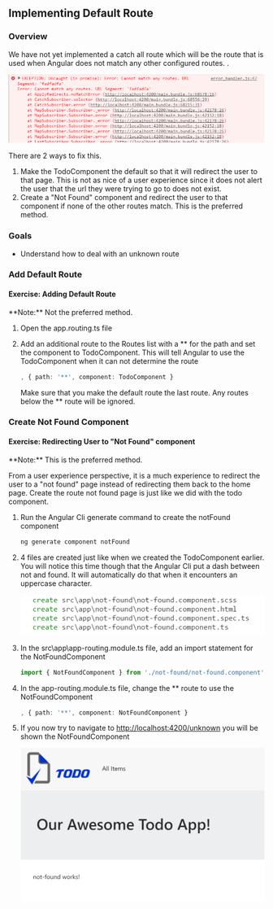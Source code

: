 ## Implementing Default Route

### Overview


We have not yet implemented a catch all route which will be the route that is used when Angular does not match any other configured routes.  .

![no route found](images/ng2/no-route-found.png)


There are 2 ways to fix this.  

1. Make the TodoComponent the default so that it will redirect the user to that page.  This is not as nice of a user experience since it does not alert the user that the url they were trying to go to does not exist.
1. Create a "Not Found" component and redirect the user to that component if none of the other routes match.  This is the preferred method.


### Goals

* Understand how to deal with an unknown route

### Add Default Route

<h4 class="exercise-start">
    <b>Exercise</b>: Adding Default Route 
</h4>

<div class="alert alert-danger" role="alert">
**Note:** Not the preferred method.  
</div>

1. Open the app.routing.ts file
1. Add an additional route to the Routes list with a ** for the path and set the component to TodoComponent.  This will tell Angular to use the TodoComponent when it can not determine the route

    ```TypeScript
    , { path: '**', component: TodoComponent }
    ```

    <div class="alert alert-warning">
    Make sure that you make the default route the last route.  Any routes below the ** route will be ignored.
    </div>

<div class="exercise-end"></div>

### Create Not Found Component

<h4 class="exercise-start">
    <b>Exercise</b>: Redirecting User to "Not Found" component
</h4>

<div class="alert alert-success" role="alert">
**Note:** This is the preferred method.  
</div>

From a user experience perspective, it is a much experience to redirect the user to a "not found" page instead of redirecting them back to the home page.  Create the route not found page is just like we did with the todo component.    

1. Run the Angular Cli generate command to create the notFound component

    ```bash
    ng generate component notFound
    ```

1. 4 files are created just like when we created the TodoComponent earlier.  You will notice this time though that the Angular Cli put a dash between not and found.  It will automatically do that when it encounters an uppercase character.

    ![not found generated file list](images/ng2/notfound-generated.png)

1. In the src\app\app-routing.module.ts file, add an import statement for the NotFoundComponent 

    ```TypeScript
    import { NotFoundComponent } from './not-found/not-found.component';
    ```

1. In the app-routing.module.ts file, change the ** route to use the NotFoundComponent

    ```TypeScript
    , { path: '**', component: NotFoundComponent }
    ```

1. If you now try to navigate to [http://localhost:4200/unknown](http://localhost:4200/unknown) you will be shown the NotFoundComponent 

    ![Not Found View](images/view-route-unknown.png)
    